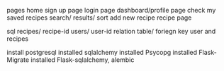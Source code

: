 pages
home
sign up page
login page
dashboard/profile page
check my saved recipes
search/ results/ sort
add new recipe
recipe page


sql
recipes/ recipe-id
users/ user-id
relation table/ foriegn key user and recipes

install postgresql
installed sqlalchemy
installed Psycopg
installed Flask-Migrate
installed Flask-sqlalchemy, alembic